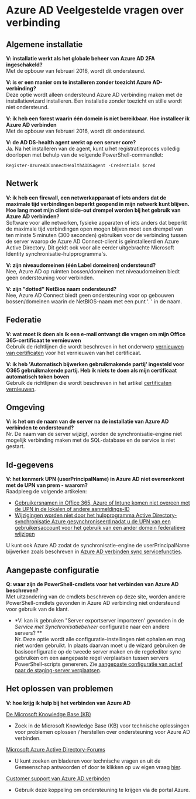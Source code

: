 <properties
    pageTitle="Azure AD verbinden: Veelgestelde vragen | Microsoft Azure"
    description="Deze pagina bevat veelgestelde vragen over Azure AD verbinden."
    services="active-directory"
    documentationCenter=""
    authors="billmath"
    manager="femila"
    editor="curtand"/>

<tags
    ms.service="active-directory"
    ms.workload="identity"
    ms.tgt_pltfrm="na"
    ms.devlang="na"
    ms.topic="article"
    ms.date="08/08/2016"
    ms.author="billmath"/>

# <a name="azure-ad-connect-faq"></a>Azure AD Veelgestelde vragen over verbinding

## <a name="general-installation"></a>Algemene installatie
**V: installatie werkt als het globale beheer van Azure AD 2FA ingeschakeld?**  
Met de opbouw van februari 2016, wordt dit ondersteund.

**V: is er een manier om te installeren zonder toezicht Azure AD-verbinding?**  
Deze optie wordt alleen ondersteund Azure AD verbinding maken met de installatiewizard installeren. Een installatie zonder toezicht en stille wordt niet ondersteund.

**V: ik heb een forest waarin één domein is niet bereikbaar. Hoe installeer ik Azure AD verbinden**  
Met de opbouw van februari 2016, wordt dit ondersteund.

**V: de AD DS-health agent werkt op een server core?**  
Ja. Na het installeren van de agent, kunt u het registratieproces volledig doorlopen met behulp van de volgende PowerShell-commandlet: 

`Register-AzureADConnectHealthADDSAgent -Credentials $cred`

## <a name="network"></a>Netwerk
**V: ik heb een firewall, een netwerkapparaat of iets anders dat de maximale tijd verbindingen beperkt geopend in mijn netwerk kunt blijven. Hoe lang moet mijn client side-out drempel worden bij het gebruik van Azure AD verbinden?**  
Software voor alle netwerken, fysieke apparaten of iets anders dat beperkt de maximale tijd verbindingen open mogen blijven moet een drempel van ten minste 5 minuten (300 seconden) gebruiken voor de verbinding tussen de server waarop de Azure AD Connect-client is geïnstalleerd en Azure Active Directory. Dit geldt ook voor alle eerder uitgebrachte Microsoft Identity synchronisatie-hulpprogramma's.

**V: zijn niveaudomeinen (één Label domeinen) ondersteund?**  
Nee, Azure AD op ruimten bossen/domeinen met niveaudomeinen biedt geen ondersteuning voor verbinden.

**V: zijn "dotted" NetBios naam ondersteund?**  
Nee, Azure AD Connect biedt geen ondersteuning voor op gebouwen bossen/domeinen waarin de NetBIOS-naam met een punt '. ' in de naam.

## <a name="federation"></a>Federatie
**V: wat moet ik doen als ik een e-mail ontvangt die vragen om mijn Office 365-certificaat te vernieuwen**  
Gebruik de richtlijnen die wordt beschreven in het onderwerp [vernieuwen van certificaten](active-directory-aadconnect-o365-certs.md) voor het vernieuwen van het certificaat.

**V: ik heb 'Automatisch bijwerken gebruikmakende partij' ingesteld voor O365 gebruikmakende partij. Heb ik niets te doen als mijn certificaat automatisch token boven**  
Gebruik de richtlijnen die wordt beschreven in het artikel [certificaten vernieuwen](active-directory-aadconnect-o365-certs.md).

## <a name="environment"></a>Omgeving
**V: is het om de naam van de server na de installatie van Azure AD verbinden te ondersteund?**  
Nr. De naam van de server wijzigt, worden de synchronisatie-engine niet mogelijk verbinding maken met de SQL-database en de service is niet gestart.

## <a name="identity-data"></a>Id-gegevens
**V: het kenmerk UPN (userPrincipalName) in Azure AD niet overeenkomt met de UPN van prem - waarom?**  
Raadpleeg de volgende artikelen:

- [Gebruikersnamen in Office 365, Azure of Intune komen niet overeen met de UPN in de lokalen of andere aanmeldings-ID](https://support.microsoft.com/en-us/kb/2523192)
- [Wijzigingen worden niet door het hulpprogramma Active Directory-synchronisatie Azure gesynchroniseerd nadat u de UPN van een gebruikersaccount voor het gebruik van een ander domein federatieve wijzigen](https://support.microsoft.com/en-us/kb/2669550)

U kunt ook Azure AD zodat de synchronisatie-engine de userPrincipalName bijwerken zoals beschreven in [Azure AD verbinden sync servicefuncties](active-directory-aadconnectsyncservice-features.md).

## <a name="custom-configuration"></a>Aangepaste configuratie
**Q: waar zijn de PowerShell-cmdlets voor het verbinden van Azure AD beschreven?**  
Met uitzondering van de cmdlets beschreven op deze site, worden andere PowerShell-cmdlets gevonden in Azure AD verbinding niet ondersteund voor gebruik van de klant.

* *V: kan ik gebruiken "Server exportserver importeren' gevonden in de *Service met Synchronisatiebeheer* configuratie naar een andere servers? **  
Nr. Deze optie wordt alle configuratie-instellingen niet ophalen en mag niet worden gebruikt. In plaats daarvan moet u de wizard gebruiken de basisconfiguratie op de tweede server maken en de regeleditor sync gebruiken om een aangepaste regel verplaatsen tussen servers PowerShell-scripts genereren. Zie [aangepaste configuratie van actief naar de staging-server verplaatsen](active-directory-aadconnect-upgrade-previous-version.md#move-custom-configuration-from-active-to-staging-server).

## <a name="troubleshooting"></a>Het oplossen van problemen
**V: hoe krijg ik hulp bij het verbinden van Azure AD**

[De Microsoft Knowledge Base (KB)](https://www.microsoft.com/en-us/Search/result.aspx?q=azure%20active%20directory%20connect&form=mssupport)

- Zoek in de Microsoft Knowledge Base (KB) voor technische oplossingen voor problemen oplossen / herstellen over ondersteuning voor Azure AD verbinden.

[Microsoft Azure Active Directory-Forums](https://social.msdn.microsoft.com/Forums/azure/en-US/home?forum=WindowsAzureAD)

- U kunt zoeken en bladeren voor technische vragen en uit de Gemeenschap antwoorden of door te klikken op uw eigen vraag [hier](https://social.msdn.microsoft.com/Forums/azure/en-US/newthread?category=windowsazureplatform&forum=WindowsAzureAD&prof=required).

[Customer support van Azure AD verbinden](https://manage.windowsazure.com/?getsupport=true)

- Gebruik deze koppeling om ondersteuning te krijgen via de portal Azure.
